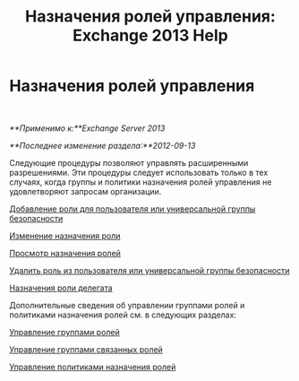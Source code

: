 ﻿---
title: 'Назначения ролей управления: Exchange 2013 Help'
TOCTitle: Назначения ролей управления
ms:assetid: 1d174faa-cea9-4267-a7b4-462041cf009b
ms:mtpsurl: https://technet.microsoft.com/ru-ru/library/Dd638091(v=EXCHG.150)
ms:contentKeyID: 50487583
ms.date: 05/22/2018
mtps_version: v=EXCHG.150
ms.translationtype: MT
---

# Назначения ролей управления

 

_**Применимо к:**Exchange Server 2013_

_**Последнее изменение раздела:**2012-09-13_

Следующие процедуры позволяют управлять расширенными разрешениями. Эти процедуры следует использовать только в тех случаях, когда группы и политики назначения ролей управления не удовлетворяют запросам организации.

[Добавление роли для пользователя или универсальной группы безопасности](add-a-role-to-a-user-or-usg-exchange-2013-help.md)

[Изменение назначения роли](change-a-role-assignment-exchange-2013-help.md)

[Просмотр назначения ролей](view-role-assignments-exchange-2013-help.md)

[Удалить роль из пользователя или универсальной группы безопасности](remove-a-role-from-a-user-or-usg-exchange-2013-help.md)

[Назначения роли делегата](delegate-role-assignments-exchange-2013-help.md)

Дополнительные сведения об управлении группами ролей и политиками назначения ролей см. в следующих разделах:

[Управление группами ролей](manage-role-groups-exchange-2013-help.md)

[Управление группами связанных ролей](manage-linked-role-groups-exchange-2013-help.md)

[Управление политиками назначения ролей](manage-role-assignment-policies-exchange-2013-help.md)

